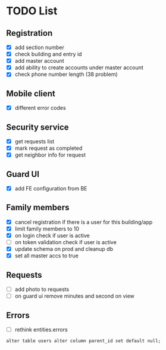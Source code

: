 # TODO List

## Registration
- [x] add section number
- [x] check building and entry id
- [x] add master account
- [x] add ability to create accounts under master account
- [x] check phone number length (38 problem)

## Mobile client
- [x] different error codes

## Security service
- [x] get requests list
- [x] mark request as completed
- [x] get neighbor info for request

## Guard UI
- [x] add FE configuration from BE

## Family members
- [x] cancel registration if there is a user for this building/app
- [x] limit family members to 10
- [x] on login check if user is active
- [ ] on token validation check if user is active
- [x] update schema on prod and cleanup db
- [x] set all master accs to true

## Requests
- [ ] add photo to requests
- [ ] on guard ui remove minutes and second on view

## Errors
- [ ] rethink entities.errors


`alter table users alter column parent_id set default null;`